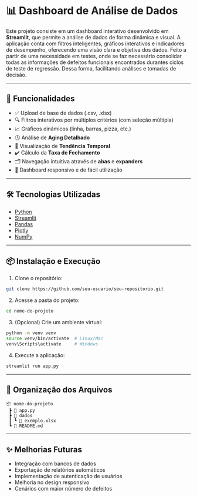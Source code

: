 
# 📊 Dashboard de Análise de Dados

Este projeto consiste em um dashboard interativo desenvolvido em **Streamlit**, que permite a análise de dados de forma dinâmica e visual. A aplicação conta com filtros inteligentes, gráficos interativos e indicadores de desempenho, oferecendo uma visão clara e objetiva dos dados. Feito a partir de uma necessidade em testes, onde se faz necessário consolidar todas as informações de defeitos funcionais encontrados durantes ciclos de teste de regressão. Dessa forma, facilitando análises e tomadas de decisão.

---

## 🚀 Funcionalidades

- ✅ Upload de base de dados (.csv, .xlsx)
- 🔍 Filtros interativos por múltiplos critérios (com seleção múltipla)
- 📈 Gráficos dinâmicos (linha, barras, pizza, etc.)
- 🕓 Análise de **Aging Detalhado**
- 📅 Visualização de **Tendência Temporal**
- ✔️ Cálculo da **Taxa de Fechamento**
- 🗂️ Navegação intuitiva através de **abas** e **expanders**
- 🎯 Dashboard responsivo e de fácil utilização

---

## 🛠️ Tecnologias Utilizadas

- [Python](https://www.python.org/)
- [Streamlit](https://streamlit.io/)
- [Pandas](https://pandas.pydata.org/)
- [Plotly](https://plotly.com/python/)
- [NumPy](https://numpy.org/)

---

## 📦 Instalação e Execução

1. Clone o repositório:

```bash
git clone https://github.com/seu-usuario/seu-repositorio.git
```

2. Acesse a pasta do projeto:

```bash
cd nome-do-projeto
```

3. (Opcional) Crie um ambiente virtual:

```bash
python -m venv venv
source venv/bin/activate  # Linux/Mac
venv\Scripts\activate     # Windows
```

4. Execute a aplicação:

```bash
streamlit run app.py
```

---

## 📂 Organização dos Arquivos

```
📦 nome-do-projeto
 ┣ 📜 app.py
 ┣ 📂 dados
 ┃ ┗ 📜 exemplo.xlsx
 ┗ 📜 README.md
```

---

## ✨ Melhorias Futuras

- Integração com bancos de dados
- Exportação de relatórios automáticos
- Implementação de autenticação de usuários
- Melhoria no design responsivo
- Cenários com maior número de defeitos
